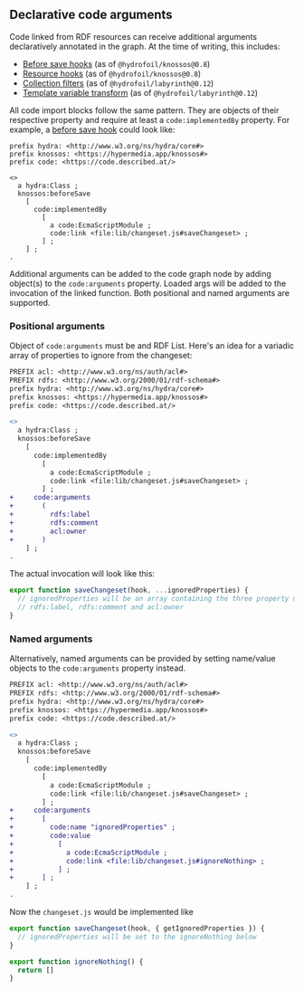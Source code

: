 ## Declarative code arguments

Code linked from RDF resources can receive additional arguments declaratively annotated in the graph. At the time of writing,
this includes:

* [Before save hooks](./hooks.md#before-save-hook) (as of `@hydrofoil/knossos@0.8`)
* [Resource hooks](./hooks.md#preprocess-hooks) (as of `@hydrofoil/knossos@0.8`)
* [Collection filters](../knossos/collections.md#queries) (as of `@hydrofoil/labyrinth@0.12`)
* [Template variable transform](../knossos/collections.md#transforming-variables) (as of `@hydrofoil/labyrinth@0.12`)

All code import blocks follow the same pattern. They are objects of their respective property and require at least a 
`code:implementedBy` property. For example, a [before save hook](./hooks.md#before-save-hook) could look like:

```turtle
prefix hydra: <http://www.w3.org/ns/hydra/core#>
prefix knossos: <https://hypermedia.app/knossos#>
prefix code: <https://code.described.at/>

<>
  a hydra:Class ;
  knossos:beforeSave
    [
      code:implementedBy
        [
          a code:EcmaScriptModule ;
          code:link <file:lib/changeset.js#saveChangeset> ;
        ] ;
    ] ;
.
```

Additional arguments can be added to the code graph node by adding object(s) to the `code:arguments` property. Loaded args
will be added to the invocation of the linked function. Both positional and named arguments are supported.

### Positional arguments

Object of `code:arguments` must be and RDF List. Here's an idea for a variadic array of properties to ignore from the
changeset:

```diff
PREFIX acl: <http://www.w3.org/ns/auth/acl#>
PREFIX rdfs: <http://www.w3.org/2000/01/rdf-schema#>
prefix hydra: <http://www.w3.org/ns/hydra/core#>
prefix knossos: <https://hypermedia.app/knossos#>
prefix code: <https://code.described.at/>

<>
  a hydra:Class ;
  knossos:beforeSave
    [
      code:implementedBy
        [
          a code:EcmaScriptModule ;
          code:link <file:lib/changeset.js#saveChangeset> ;
        ] ;
+     code:arguments
+       (
+         rdfs:label
+         rdfs:comment
+         acl:owner
+       )
    ] ;
.
```

The actual invocation will look like this:

```js
export function saveChangeset(hook, ...ignoredProperties) {
  // ignoredProperties will be an array containing the three property names:
  // rdfs:label, rdfs:comment and acl:owner
}
```

### Named arguments

Alternatively, named arguments can be provided by setting name/value objects to the `code:arguments` property instead.

```diff
PREFIX acl: <http://www.w3.org/ns/auth/acl#>
PREFIX rdfs: <http://www.w3.org/2000/01/rdf-schema#>
prefix hydra: <http://www.w3.org/ns/hydra/core#>
prefix knossos: <https://hypermedia.app/knossos#>
prefix code: <https://code.described.at/>

<>
  a hydra:Class ;
  knossos:beforeSave
    [
      code:implementedBy
        [
          a code:EcmaScriptModule ;
          code:link <file:lib/changeset.js#saveChangeset> ;
        ] ;
+     code:arguments
+       [
+         code:name "ignoredProperties" ;
+         code:value
+           [
+             a code:EcmaScriptModule ;
+             code:link <file:lib/changeset.js#ignoreNothing> ;
+           ] ;
+       ] ;  
    ] ;
.
```

Now the `changeset.js` would be implemented like

```js
export function saveChangeset(hook, { getIgnoredProperties }) {
  // ignoredProperties will be set to the ignoreNothing below
}

export function ignoreNothing() {
  return []
}
```
